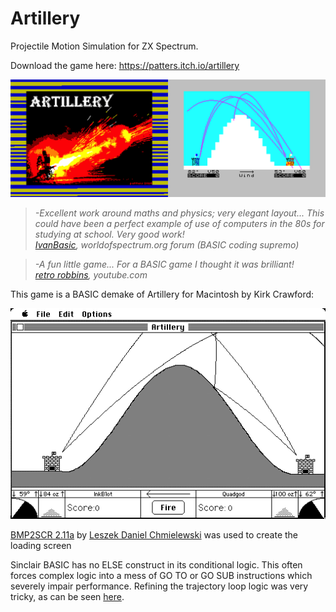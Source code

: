 # Artillery
Projectile Motion Simulation for ZX Spectrum.

Download the game here:
https://patters.itch.io/artillery

[![Artillery Screenshots](images/artillery.png "Artillery Screenshots")](https://patters.itch.io/artillery)

> _-Excellent work around maths and physics; very elegant layout...
This could have been a perfect example of use of computers in the 80s for studying at school.
Very good work!  
[IvanBasic](https://spectrumcomputing.co.uk/list?label_id=16585), worldofspectrum.org forum (BASIC coding supremo)_

> _-A fun little game... For a BASIC game I thought it was brilliant!  
[retro robbins](http://www.youtube.com/watch?v=JdqsA7yULRk&t=8m50s), youtube.com_

This game is a BASIC demake of Artillery for Macintosh by Kirk Crawford:

[![Macintosh Artillery](images/artillery_mac.png "Macintosh Artillery")](https://kirkanddonna.com/kirk/artillery)

[BMP2SCR 2.11a](https://worldofspectrum.net/utilities/) by [Leszek Daniel Chmielewski](http://members.inode.at/838331/) was used to create the loading screen

Sinclair BASIC has no ELSE construct in its conditional logic. This often forces complex logic into a mess of GO&nbsp;TO or GO&nbsp;SUB instructions which 
severely impair performance. Refining the trajectory loop logic was very tricky, as can be seen [here](trajectory_loop.md).
